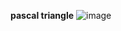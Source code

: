 **pascal triangle**
![image](https://github.com/godwinerons/alx-interview/assets/111974123/2730b398-1524-4593-81aa-1e9c34844c53)
